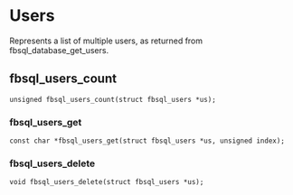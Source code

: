 # Users #
Represents a list of multiple users, as returned from fbsql\_database\_get\_users.
## fbsql\_users\_count ##
```
unsigned fbsql_users_count(struct fbsql_users *us);
```
### fbsql\_users\_get ###
```
const char *fbsql_users_get(struct fbsql_users *us, unsigned index);
```
### fbsql\_users\_delete ###
```
void fbsql_users_delete(struct fbsql_users *us);
```